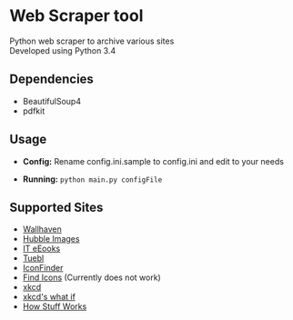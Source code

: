 # Web Scraper tool

Python web scraper to archive various sites  
Developed using Python 3.4

## Dependencies
- BeautifulSoup4
- pdfkit

## Usage
- **Config:** Rename config.ini.sample to config.ini and edit to your needs

- **Running:** `python main.py configFile` 

## Supported Sites
- [Wallhaven](http://alpha.wallhaven.cc/)
- [Hubble Images](http://hubblesite.org/gallery/album/entire/npp/all)
- [IT eEooks](http://it-ebooks.info/)
- [Tuebl](http://tuebl.ca/)
- [IconFinder](https://www.iconfinder.com/)
- [Find Icons](http://findicons.com/) (Currently does not work)
- [xkcd](http://xkcd.com/)
- [xkcd's what if](http://what-if.xkcd.com/)
- [How Stuff Works](http://www.howstuffworks.com/)
